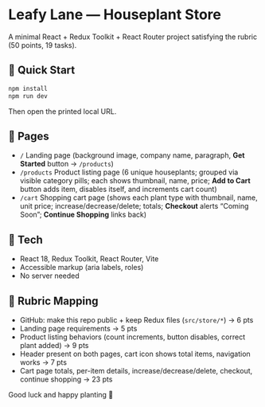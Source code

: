 # Leafy Lane — Houseplant Store

A minimal React + Redux Toolkit + React Router project satisfying the rubric (50 points, 19 tasks).

## 🚀 Quick Start

```bash
npm install
npm run dev
```
Then open the printed local URL.

## 🧭 Pages

- `/` Landing page (background image, company name, paragraph, **Get Started** button → `/products`)
- `/products` Product listing page (6 unique houseplants; grouped via visible category pills; each shows thumbnail, name, price; **Add to Cart** button adds item, disables itself, and increments cart count)
- `/cart` Shopping cart page (shows each plant type with thumbnail, name, unit price; increase/decrease/delete; totals; **Checkout** alerts “Coming Soon”; **Continue Shopping** links back)

## 🧱 Tech
- React 18, Redux Toolkit, React Router, Vite
- Accessible markup (aria labels, roles)
- No server needed

## 🧪 Rubric Mapping
- GitHub: make this repo public + keep Redux files (`src/store/*`) → 6 pts
- Landing page requirements → 5 pts
- Product listing behaviors (count increments, button disables, correct plant added) → 9 pts
- Header present on both pages, cart icon shows total items, navigation works → 7 pts
- Cart page totals, per-item details, increase/decrease/delete, checkout, continue shopping → 23 pts

Good luck and happy planting 🌿
